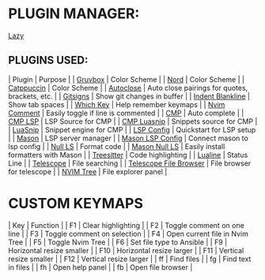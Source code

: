 # PLUGIN MANAGER:

[Lazy](https://github.com/folke/lazy.nvim)

## PLUGINS USED:

| Plugin | Purpose |
| [Gruvbox](https://github.com/ellisonleao/gruvbox.nvim) | Color Scheme |
| [Nord](https://github.com/shaunsingh/nord.nvim) | Color Scheme |
| [Catppuccin](https://github.com/catppuccin/nvim) | Color Scheme |
| [Autoclose](https://github.com/m4xshen/autoclose.nvim) | Auto close pairings for quotes, brackets, etc. |
| [Gitsigns](https://github.com/lewis6991/gitsigns.nvim) | Show git changes in buffer |
| [Indent Blankline](https://github.com/lukas-reineke/indent-blankline.nvim) | Show tab spaces |
| [Which Key](https://github.com/folke/which-key.nvim) | Help remember keymaps |
| [Nvim Comment](https://github.com/numToStr/Comment.nvim) | Easily toggle if line is commented |
| [CMP](https://github.com/hrsh7th/nvim-cmp) | Auto complete |
| [CMP LSP](https://github.com/hrsh7th/cmp-nvim-lsp) | LSP Source for CMP |
| [CMP Luasnip](https://github.com/saadparwaiz1/cmp_luasnip) | Snippets source for CMP |
| [LuaSnip](https://github.com/L3MON4D3/LuaSnip) | Snippet engine for CMP |
| [LSP Config](https://github.com/neovim/nvim-lspconfig) | Quickstart for LSP setup |
| [Mason](https://github.com/williamboman/mason.nvim) | LSP server manager |
| [Mason LSP Config](https://github.com/williamboman/mason-lspconfig.nvim) | Connect mason to lsp config |
| [Null LS](https://github.com/jose-elias-alvarez/null-ls.nvim) | Format code |
| [Mason Null LS](https://github.com/jay-babu/mason-null-ls.nvim) | Easily install formatters with Mason |
| [Treesitter](https://github.com/nvim-treesitter/nvim-treesitter) | Code highlighting |
| [Lualine](https://github.com/nvim-lualine/lualine.nvim) | Status Line |
| [Telescope](https://github.com/nvim-telescope/telescope.nvim) | File searching |
| [Telescope File Browser](https://github.com/nvim-telescope/telescope-file-browser.nvim) | File browser for telescope |
| [NVIM Tree](https://github.com/nvim-tree/nvim-tree.lua) | File explorer panel |

# CUSTOM KEYMAPS

| Key | Function |
| F1 | Clear highlighting |
| F2 | Toggle comment on one line |
| F3 | Toggle comment on selection |
| F4 | Open current file in Nvim Tree |
| F5 | Toggle Nvim Tree |
| F6 | Set file type to Ansible |
| F9 | Horizontal resize smaller |
| F10 | Horizontal resize larger |
| F11 | Vertical resize smaller |
| F12 | Vertical resize larger |
| ff | Find files |
| fg | Find text in files |
| fh | Open help panel |
| fb | Open file browser |
